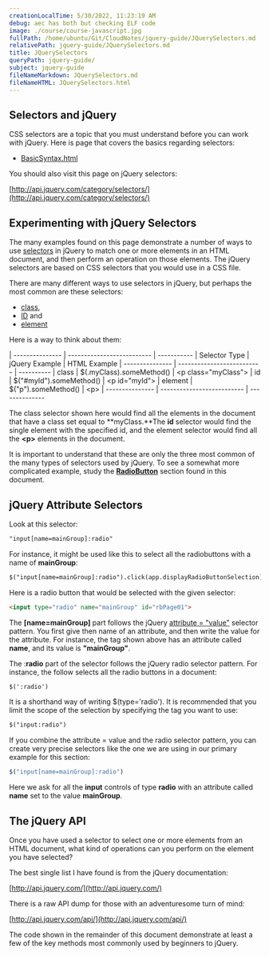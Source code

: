 ```yaml
---
creationLocalTime: 5/30/2022, 11:23:19 AM
debug: aec has both but checking ELF code
image: ./course/course-javascript.jpg
fullPath: /home/ubuntu/Git/CloudNotes/jquery-guide/JQuerySelectors.md
relativePath: jquery-guide/JQuerySelectors.md
title: JQuerySelectors
queryPath: jquery-guide/
subject: jquery-guide
fileNameMarkdown: JQuerySelectors.md
fileNameHTML: JQuerySelectors.html
---
```



<!-- toc -->
<!-- tocstop -->

## Selectors and jQuery

CSS selectors are a topic that you must understand before you can work
with jQuery. Here is page that covers the basics regarding selectors:

- [BasicSyntax.html](/development/web/CssGuide/BasicSyntax.html)

You should also visit this page on jQuery selectors:

[http://api.jquery.com/category/selectors/](http://api.jquery.com/category/selectors/)

## Experimenting with jQuery Selectors

The many examples found on this page demonstrate a number of ways to use
[selectors](http://api.jquery.com/category/selectors/) in jQuery to
match one or more elements in an HTML document, and then perform an
operation on those elements. The jQuery selectors are based on CSS
selectors that you would use in a CSS file.

There are many different ways to use selectors in jQuery, but perhaps
the most common are these selectors:

- [class](http://api.jquery.com/class-selector/),
- [ID](http://api.jquery.com/id-selector/) and
- [element](http://api.jquery.com/element-selector/)

Here is a way to think about them:

| --------------- | -------------------------- | -----------
| Selector Type   | jQuery Example             | HTML Example
| --------------- | -------------------------- | ----------
| class           | $(.myClass).someMethod()   | <p class="myClass"\>
| id              | $("\#myId").someMethod()   | <p id="myId"\>
| element         | $("p").someMethod()        | <p\>
| --------------- | -------------------------- | --------------

The class selector shown here would find all the elements in the
document that have a class set equal to **myClass.**The **id** selector
would find the single element with the specified id, and the element
selector would find all the **\<p\>** elements in the document.

It is important to understand that these are only the three most common
of the many types of selectors used by jQuery. To see a somewhat more
complicated example, study the **[RadioButton](#radioButtons)** section
found in this document.

## jQuery Attribute Selectors

Look at this selector:

```html
"input[name=mainGroup]:radio"
```

For instance, it might be used like this to select all the radiobuttons
with a name of **mainGroup**:

```html
$("input[name=mainGroup]:radio").click(app.displayRadioButtonSelection);
```

Here is a radio button that would be selected with the given selector:

```html
<input type="radio" name="mainGroup" id="rbPage01">
```

The **[name=mainGroup]** part follows the jQuery [attribute =
"value"](http://api.jquery.com/attribute-equals-selector/) selector
pattern. You first give then name of an attribute, and then write the
value for the attribute. For instance, the tag shown above has an
attribute called **name**, and its value is **"mainGroup"**.

The :**radio** part of the selector follows the jQuery radio selector
pattern. For instance, the follow selects all the radio buttons in a
document:

```html
$(':radio')
```

It is a shorthand way of writing \$(type='radio'). It is recommended
that you limit the scope of the selection by specifying the tag you want
to use:

```html
$("input:radio")
```

If you combine the attribute = value and the radio selector pattern, you
can create very precise selectors like the one we are using in our
primary example for this section:

```javascript
$("input[name=mainGroup]:radio")
```

Here we ask for all the **input** controls of type **radio** with an
attribute called **name** set to the value **mainGroup**.

## The jQuery API

Once you have used a selector to select one or more elements from an
HTML document, what kind of operations can you perform on the element
you have selected?

The best single list I have found is from the jQuery documentation:

[http://api.jquery.com/](http://api.jquery.com/)

There is a raw API dump for those with an adventuresome turn of mind:

[http://api.jquery.com/api/](http://api.jquery.com/api/)

The code shown in the remainder of this document demonstrate at least a
few of the key methods most commonly used by beginners to jQuery.

